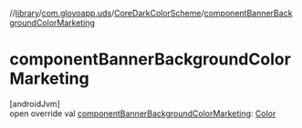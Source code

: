 //[library](../../../index.md)/[com.glovoapp.uds](../index.md)/[CoreDarkColorScheme](index.md)/[componentBannerBackgroundColorMarketing](component-banner-background-color-marketing.md)

# componentBannerBackgroundColorMarketing

[androidJvm]\
open override val [componentBannerBackgroundColorMarketing](component-banner-background-color-marketing.md): [Color](https://developer.android.com/reference/kotlin/androidx/compose/ui/graphics/Color.html)
